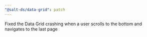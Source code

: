 ```yaml
---
"@salt-ds/data-grid": patch
---
```


Fixed the Data Grid crashing when a user scrolls to the bottom and navigates to the last page
